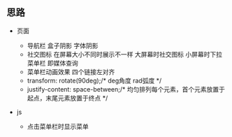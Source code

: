 ## 思路
- 页面
   - 导航栏 盒子阴影 字体阴影
   - 社交图标 在屏幕大小不同时展示不一样 大屏幕时社交图标 小屏幕时下拉菜单栏 即媒体查询
   - 菜单栏动画效果 四个链接左对齐
   - transform: rotate(90deg);/* deg角度 rad弧度 */
   - justify-content: space-between;/* 均匀排列每个元素，首个元素放置于起点，末尾元素放置于终点 */ 

- js
   - 点击菜单栏时显示菜单
  
